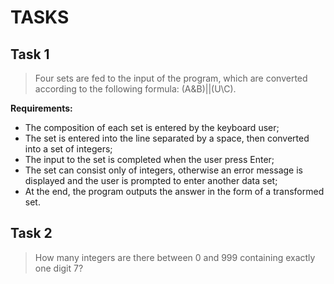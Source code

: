 # TASKS
## Task 1

> Four sets are fed to the input of the program, which are converted according to the following formula: (A&B)||(U\C).

**Requirements:**
- The composition of each set is entered by the keyboard user;
- The set is entered into the line separated by a space, then converted into a set of integers;
- The input to the set is completed when the user press Enter;
- The set can consist only of integers, otherwise an error message is displayed and the user is prompted to enter another data set;
- At the end, the program outputs the answer in the form of a transformed set. 

## Task 2

> How many integers are there between 0 and 999 containing exactly one digit 7?

